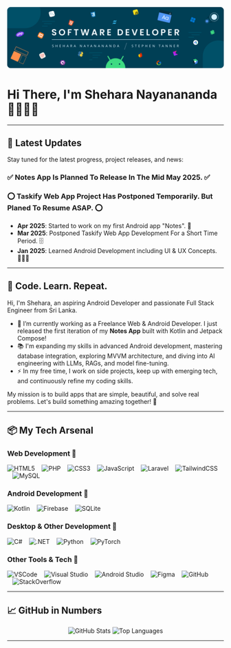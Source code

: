 <div align="center">
  <img width="auto" src="/images/banner.png" alt="Banner Image" />
</div>

# Hi There, I'm Shehara Nayanananda 👨🏻‍💻🚀

<!--div align="center">
  <a href="https://facebook.com/yourprofile"><img src="https://img.shields.io/static/v1?message=Facebook&logo=facebook&label=&color=1877F2&logoColor=white&style=for-the-badge" height="25" alt="Facebook" /></a>
  <a href="https://instagram.com/yourprofile"><img src="https://img.shields.io/static/v1?message=Instagram&logo=instagram&label=&color=E4405F&logoColor=white&style=for-the-badge" height="25" alt="Instagram" /></a>
  <a href="https://wa.me/yourwhatsapplink"><img src="https://img.shields.io/static/v1?message=Whatsapp&logo=whatsapp&label=&color=25D366&logoColor=white&style=for-the-badge" height="25" alt="WhatsApp" /></a>
  <a href="https://linkedin.com/in/yourprofile"><img src="https://img.shields.io/static/v1?message=LinkedIn&logo=linkedin&label=&color=0077B5&logoColor=white&style=for-the-badge" height="25" alt="LinkedIn" /></a>
  <a href="mailto:youremail@example.com"><img src="https://img.shields.io/static/v1?message=Gmail&logo=gmail&label=&color=D14836&logoColor=white&style=for-the-badge" height="25" alt="Gmail" /></a>
</div-->

---

## 🚀 Latest Updates

Stay tuned for the latest progress, project releases, and news:

### ✅ Notes App Is Planned To Release In The Mid May 2025. ✅
### ⭕ Taskify Web App Project Has Postponed Temporarily. But Planed To Resume ASAP. ⭕

- **Apr 2025**: Started to work on my first Android app "Notes". 🚀
- **Mar 2025**: Postponed Taskify Web App Development For a Short Time Period. 🗄️
- **Jan 2025**: Learned Android Development including UI & UX Concepts. 👨🏻‍💻

---

## 🧠 Code. Learn. Repeat.

Hi, I'm Shehara, an aspiring Android Developer and passionate Full Stack Engineer from Sri Lanka.  
- 🔭 I’m currently working as a Freelance Web & Android Developer. I just released the first iteration of my **Notes App** built with Kotlin and Jetpack Compose!  
- 📚 I'm expanding my skills in advanced Android development, mastering database integration, exploring MVVM architecture, and diving into AI engineering with LLMs, RAGs, and model fine-tuning.  
- ⚡ In my free time, I work on side projects, keep up with emerging tech, and continuously refine my coding skills.  

My mission is to build apps that are simple, beautiful, and solve real problems. Let's build something amazing together! 🚀

---

## 📦 My Tech Arsenal

### Web Development 🚀
<div align="left">
  <img src="https://skillicons.dev/icons?i=html" height="40" alt="HTML5" />
  <img src="https://skillicons.dev/icons?i=php" height="40" alt="PHP" style="margin-left:12px;" />
  <img src="https://skillicons.dev/icons?i=css" height="40" alt="CSS3" style="margin-left:12px;" />
  <img src="https://skillicons.dev/icons?i=js" height="40" alt="JavaScript" style="margin-left:12px;" />
  <img src="https://skillicons.dev/icons?i=laravel" height="40" alt="Laravel" style="margin-left:12px;" />
  <img src="https://skillicons.dev/icons?i=tailwind" height="40" alt="TailwindCSS" style="margin-left:12px;" />
  <img src="https://skillicons.dev/icons?i=mysql" height="40" alt="MySQL" style="margin-left:12px;" />
</div>

### Android Development 🚀
<div align="left">
  <img src="https://skillicons.dev/icons?i=kotlin" height="40" alt="Kotlin" />
  <img src="https://skillicons.dev/icons?i=firebase" height="40" alt="Firebase" style="margin-left:12px;" />
  <img src="https://skillicons.dev/icons?i=sqlite" height="40" alt="SQLite" style="margin-left:12px;" />
</div>

### Desktop & Other Development 🚀
<div align="left">
  <img src="https://skillicons.dev/icons?i=cs" height="40" alt="C#" />
  <img src="https://skillicons.dev/icons?i=dotnet" height="40" alt=".NET" style="margin-left:12px;" />
  <img src="https://skillicons.dev/icons?i=py" height="40" alt="Python" style="margin-left:12px;" />
  <img src="https://skillicons.dev/icons?i=pytorch" height="40" alt="PyTorch" style="margin-left:12px;" />
</div>

### Other Tools & Tech 🚀
<div align="left">
  <img src="https://skillicons.dev/icons?i=vscode" height="40" alt="VSCode" />
  <img src="https://skillicons.dev/icons?i=visualstudio" height="40" alt="Visual Studio" style="margin-left:12px;" />
  <img src="https://skillicons.dev/icons?i=androidstudio" height="40" alt="Android Studio" style="margin-left:12px;" />
  <img src="https://skillicons.dev/icons?i=figma" height="40" alt="Figma" style="margin-left:12px;" />
  <img src="https://skillicons.dev/icons?i=github" height="40" alt="GitHub" style="margin-left:12px;" />
  <img src="https://skillicons.dev/icons?i=stackoverflow" height="40" alt="StackOverflow" style="margin-left:12px;" />
</div>

---

## 📈 GitHub in Numbers

<div align="center">
  <img src="https://github-readme-stats.vercel.app/api?username=sheharanayanananda&show_icons=true&theme=dracula&hide_border=true" height="180" alt="GitHub Stats" />
  <img src="https://github-readme-stats.vercel.app/api/top-langs?username=sheharanayanananda&layout=compact&langs_count=10&theme=dracula&hide_border=true" height="180" alt="Top Languages" />
</div>

---
